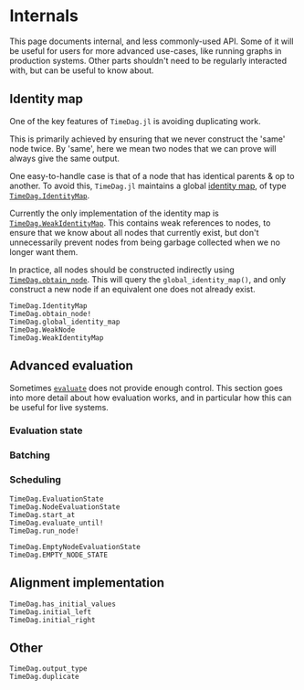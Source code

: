 # Internals

This page documents internal, and less commonly-used API.
Some of it will be useful for users for more advanced use-cases, like running graphs in production systems.
Other parts shouldn't need to be regularly interacted with, but can be useful to know about.

## Identity map

One of the key features of `TimeDag.jl` is avoiding duplicating work.

This is primarily achieved by ensuring that we never construct the 'same' node twice.
By 'same', here we mean two nodes that we can prove will always give the same output.

One easy-to-handle case is that of a node that has identical parents & op to another.
To avoid this, `TimeDag.jl` maintains a global [identity map](https://en.wikipedia.org/wiki/Identity_map_pattern), of type [`TimeDag.IdentityMap`](@ref).

Currently the only implementation of the identity map is [`TimeDag.WeakIdentityMap`](@ref).
This contains weak references to nodes, to ensure that we know about all nodes that currently exist, but don't unnecessarily prevent nodes from being garbage collected when we no longer want them.

In practice, all nodes should be constructed indirectly using [`TimeDag.obtain_node`](@ref). 
This will query the `global_identity_map()`, and only construct a new node if an equivalent one does not already exist.

```@docs
TimeDag.IdentityMap
TimeDag.obtain_node!
TimeDag.global_identity_map
TimeDag.WeakNode
TimeDag.WeakIdentityMap
```

## Advanced evaluation

Sometimes [`evaluate`](@ref) does not provide enough control.
This section goes into more detail about how evaluation works, and in particular how this can be useful for live systems.

### Evaluation state

### Batching


### Scheduling


```@docs
TimeDag.EvaluationState
TimeDag.NodeEvaluationState
TimeDag.start_at
TimeDag.evaluate_until!
TimeDag.run_node!
```

```@docs
TimeDag.EmptyNodeEvaluationState
TimeDag.EMPTY_NODE_STATE
```

## Alignment implementation

```@docs
TimeDag.has_initial_values
TimeDag.initial_left
TimeDag.initial_right
```

## Other

```@docs
TimeDag.output_type
TimeDag.duplicate
```